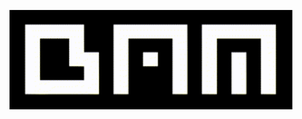 <!--### [Hello there!](https://www.youtube.com/watch?v=eaEMSKzqGAg)-->

![dam_logo](./logo/logo_cut.gif)

<!--[website]: http://www.damdev.xyz/
[twitter]: https://twitter.com/production_dam
[linkedin]: https://www.linkedin.com/in/d%C3%A1vid-attila-marcell-674622203/
[youtube]: https://www.youtube.com/channel/UCjbosMBIeaqiFZPWhc8aFaA
[reddit]: https://www.reddit.com/user/Damproduction
[instagram]: https://www.instagram.com/dam.production.social/
-->
